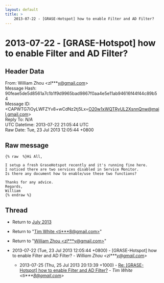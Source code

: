 ```yaml
---
layout: default
title: >
    2013-07-22 - [GRASE-Hotspot] how to enable Filter and AD Filter?
---
```


# 2013-07-22 - [GRASE-Hotspot] how to enable Filter and AD Filter?

## Header Data

From: William Zhou \<zl***y@gmail.com\><br>
Message Hash: 90feae5de5d8561a7c1b1f9d9965bad9867f0aa4e5e11ab94616f44f44c89b54<br>
Message ID: \<CAPWTG7iOyLWFZYv8+wCdNz2tj5Lx=O20w1xWQTRyUL2XsnnQnw@mail.gmail.com\><br>
Reply To: _N/A_<br>
UTC Datetime: 2013-07-22 21:05:44 UTC<br>
Raw Date: Tue, 23 Jul 2013 12:05:44 +0800<br>

## Raw message

```
{% raw  %}Hi All,

I setup a fresh GraseHotspot recently and it's running fine here.
I noticed there are two services disabled in Service Monitor.
Is there any document how to enable/use these two functions?

Thanks for any advice.
Regards,
William
{% endraw %}
```

## Thread

+ Return to [July 2013](/archive/2013/07)

+ Return to "[Tim White <ti***8<span>@</span>gmail.com>](/authors/ti___8_at_gmail_com)"
+ Return to "[William Zhou <zl***y<span>@</span>gmail.com>](/authors/zl___y_at_gmail_com)"

+ 2013-07-22 (Tue, 23 Jul 2013 12:05:44 +0800) - [GRASE-Hotspot] how to enable Filter and AD Filter? - _William Zhou \<zl***y@gmail.com\>_
  + 2013-07-25 (Thu, 25 Jul 2013 20:13:39 +1000) - [Re: [GRASE-Hotspot] how to enable Filter and AD Filter?](/archive/2013/07/e4d64d780b6076d61770ecf898592b2d7eea52c26b2b1db5792205bd309336a5) - _Tim White \<ti***8@gmail.com\>_

